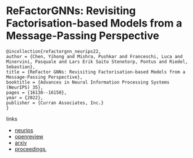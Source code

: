 # ReFactorGNNs: Revisiting Factorisation-based Models from a Message-Passing Perspective

```
@incollection{refactorgnn_neurips22,
author = {Chen, Yihong and Mishra, Pushkar and Franceschi, Luca and Minervini, Pasquale and Lars Erik Saito Stenetorp, Pontus and Riedel, Sebastian},
title = {ReFactor GNNs: Revisiting Factorisation-based Models from a Message-Passing Perspective},
booktitle = {Advances in Neural Information Processing Systems (NeurIPS) 35},
pages = {16138--16150},
year = {2022},
publisher = {Curran Associates, Inc.}
}
```

links
- [neurips](https://nips.cc/Conferences/2022/Schedule?showEvent=53289)
- [openreview](https://openreview.net/forum?id=81LQV4k7a7X)
- [arxiv](https://arxiv.org/abs/2207.09980)
- [proceedings](https://papers.nips.cc//paper_files/paper/2022/hash/66f7a3df255c47b2e72f30b310a7e44a-Abstract-Conference.html),
